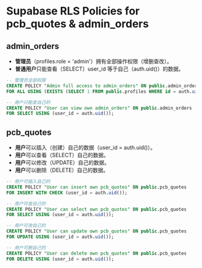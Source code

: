# Supabase RLS Policies for pcb_quotes & admin_orders

## admin_orders
- **管理员**（profiles.role = 'admin'）拥有全部操作权限（增删查改）。
- **普通用户**只能查看（SELECT）user_id 等于自己（auth.uid()）的数据。

```sql
-- 管理员全部权限
CREATE POLICY "Admin full access to admin_orders" ON public.admin_orders
FOR ALL USING (EXISTS (SELECT 1 FROM public.profiles WHERE id = auth.uid() AND role = 'admin'));

-- 用户只能查自己的
CREATE POLICY "User can view own admin_orders" ON public.admin_orders
FOR SELECT USING (user_id = auth.uid());
```

## pcb_quotes
- **用户**可以插入（创建）自己的数据（user_id = auth.uid()）。
- **用户**可以查看（SELECT）自己的数据。
- **用户**可以修改（UPDATE）自己的数据。
- **用户**可以删除（DELETE）自己的数据。

```sql
-- 用户可插入自己的
CREATE POLICY "User can insert own pcb_quotes" ON public.pcb_quotes
FOR INSERT WITH CHECK (user_id = auth.uid());

-- 用户可查自己的
CREATE POLICY "User can select own pcb_quotes" ON public.pcb_quotes
FOR SELECT USING (user_id = auth.uid());

-- 用户可改自己的
CREATE POLICY "User can update own pcb_quotes" ON public.pcb_quotes
FOR UPDATE USING (user_id = auth.uid());

-- 用户可删自己的
CREATE POLICY "User can delete own pcb_quotes" ON public.pcb_quotes
FOR DELETE USING (user_id = auth.uid());
``` 